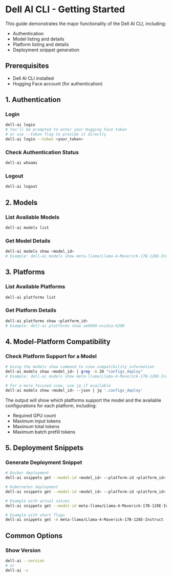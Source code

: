 # Dell AI CLI - Getting Started

This guide demonstrates the major functionality of the Dell AI CLI, including:
- Authentication
- Model listing and details
- Platform listing and details
- Deployment snippet generation

## Prerequisites

- Dell AI CLI installed
- Hugging Face account (for authentication)

## 1. Authentication

### Login
```bash
dell-ai login
# You'll be prompted to enter your Hugging Face token
# or use --token flag to provide it directly
dell-ai login --token <your_token>
```

### Check Authentication Status
```bash
dell-ai whoami
```

### Logout
```bash
dell-ai logout
```

## 2. Models

### List Available Models
```bash
dell-ai models list
```

### Get Model Details
```bash
dell-ai models show <model_id>
# Example: dell-ai models show meta-llama/Llama-4-Maverick-17B-128E-Instruct
```

## 3. Platforms

### List Available Platforms
```bash
dell-ai platforms list
```

### Get Platform Details
```bash
dell-ai platforms show <platform_id>
# Example: dell-ai platforms show xe9680-nvidia-h200
```

## 4. Model-Platform Compatibility

### Check Platform Support for a Model
```bash
# Using the models show command to view compatibility information
dell-ai models show <model_id> | grep -A 20 "configs_deploy"
# Example: dell-ai models show meta-llama/Llama-4-Maverick-17B-128E-Instruct | grep -A 20 "configs_deploy"

# For a more focused view, use jq if available
dell-ai models show <model_id> --json | jq '.configs_deploy'
```

The output will show which platforms support the model and the available configurations for each platform, including:
- Required GPU count
- Maximum input tokens
- Maximum total tokens
- Maximum batch prefill tokens

## 5. Deployment Snippets

### Generate Deployment Snippet
```bash
# Docker deployment
dell-ai snippets get --model-id <model_id> --platform-id <platform_id> --engine docker --gpus <num_gpus> --replicas <num_replicas>

# Kubernetes deployment
dell-ai snippets get --model-id <model_id> --platform-id <platform_id> --engine kubernetes --gpus <num_gpus> --replicas <num_replicas>

# Example with actual values
dell-ai snippets get --model-id meta-llama/Llama-4-Maverick-17B-128E-Instruct --platform-id xe9680-nvidia-h200 --engine docker --gpus 8 --replicas 1

# Example with short flags
dell-ai snippets get -m meta-llama/Llama-4-Maverick-17B-128E-Instruct -p xe9680-nvidia-h200 -e kubernetes -g 8 -r 1
```

## Common Options

### Show Version
```bash
dell-ai --version
# or
dell-ai -v
```